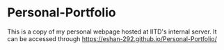 # Personal-Portfolio

This is a copy of my personal webpage hosted at IITD's internal server. It can be accessed through https://eshan-292.github.io/Personal-Portfolio/ 
